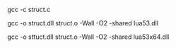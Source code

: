 
gcc -c struct.c

gcc -o struct.dll struct.o -Wall -O2 -shared lua53.dll

gcc -o sttuct.dll struct.o -Wall -O2 -shared lua53x64.dll